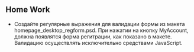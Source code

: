 ﻿## Home Work  

* Создайте регулярные выражения для валидации формы из макета homepage_desktop_regform.psd. 
  При нажатии на кнопку MyAccount, должна появлятся форма регитрации, как показано в макете.
  Валидацию осуществлять исключительно средствами JavaScript.
